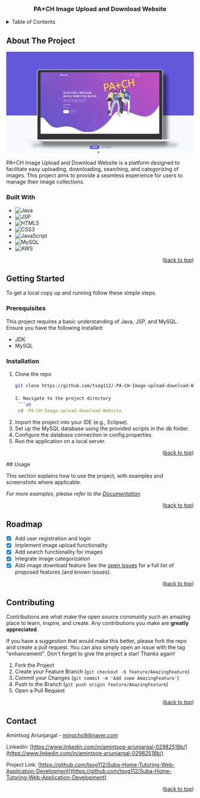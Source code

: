<div align="center">


  <h3 align="center">PA+CH Image Upload and Download Website</h3>


</div>

<!-- TABLE OF CONTENTS -->
<details>
  <summary>Table of Contents</summary>
  <ol>
    <li>
      <a href="#about-the-project">About The Project</a>
      <ul>
        <li><a href="#built-with">Built With</a></li>
      </ul>
    </li>
    <li>
      <a href="#getting-started">Getting Started</a>
      <ul>
        <li><a href="#prerequisites">Prerequisites</a></li>
        <li><a href="#installation">Installation</a></li>
      </ul>
    </li>
    <li><a href="#usage">Usage</a></li>
    <li><a href="#roadmap">Roadmap</a></li>
    <li><a href="#contributing">Contributing</a></li>
    <li><a href="#contact">Contact</a></li>
  </ol>
</details>

<!-- ABOUT THE PROJECT -->
## About The Project

[![Product Name Screen Shot](src/main/webapp/img/Screenshot%202024-07-05%20at%2000.15.04.png)](https://github.com/tsog112/-PA-CH-Image-upload-download-Website)

PA+CH Image Upload and Download Website is a platform designed to facilitate easy uploading, downloading, searching, and categorizing of images. This project aims to provide a seamless experience for users to manage their image collections.

### Built With

* ![Java](https://img.shields.io/badge/Java-ED8B00?style=for-the-badge&logo=java&logoColor=white)
* ![JSP](https://img.shields.io/badge/JSP-007396?style=for-the-badge&logo=jsp&logoColor=white)
* ![HTML5](https://img.shields.io/badge/HTML5-E34F26?style=for-the-badge&logo=html5&logoColor=white)
* ![CSS3](https://img.shields.io/badge/CSS3-1572B6?style=for-the-badge&logo=css3&logoColor=white)
* ![JavaScript](https://img.shields.io/badge/JavaScript-F7DF1E?style=for-the-badge&logo=javascript&logoColor=white)
* ![MySQL](https://img.shields.io/badge/MySQL-4479A1?style=for-the-badge&logo=mysql&logoColor=white)
* ![AWS](https://img.shields.io/badge/Amazon_AWS-232F3E?style=for-the-badge&logo=amazon-aws&logoColor=white)

<p align="right">(<a href="#readme-top">back to top</a>)</p>

<!-- GETTING STARTED -->
## Getting Started

To get a local copy up and running follow these simple steps.

### Prerequisites

This project requires a basic understanding of Java, JSP, and MySQL. Ensure you have the following installed:

* JDK
* MySQL

### Installation

1. Clone the repo
   ```sh
   git clone https://github.com/tsog112/-PA-CH-Image-upload-download-Website.git

   2. Navigate to the project directory
    ```sh
    cd -PA-CH-Image-upload-download-Website
4. Import the project into your IDE (e.g., Eclipse).
5. Set up the MySQL database using the provided scripts in the db folder.
6. Configure the database connection in config.properties.
7. Run the application on a local server.

<p align="right">(<a href="#readme-top">back to top</a>)</p>
<!-- USAGE EXAMPLES -->
## Usage

This section explains how to use the project, with examples and screenshots where applicable.

_For more examples, please refer to the [Documentation](https://docs.google.com/presentation/d/1OJlJaO88L14kDCyK7habLV2yK4q3vxBn/edit?usp=drive_link&ouid=115078310386581245990&rtpof=true&sd=true)_

<p align="right">(<a href="#readme-top">back to top</a>)</p>



<!-- ROADMAP -->
## Roadmap

- [x] Add user registration and login
- [x] Implement image upload functionality
- [x] Add search functionality for images
- [x] Integrate image categorization
- [x] Add image download feature
See the [open issues](https://github.com/othneildrew/Best-README-Template/issues) for a full list of proposed features (and known issues).

<p align="right">(<a href="#readme-top">back to top</a>)</p>


<!-- CONTRIBUTING -->
## Contributing

Contributions are what make the open source community such an amazing place to learn, inspire, and create. Any contributions you make are **greatly appreciated**.

If you have a suggestion that would make this better, please fork the repo and create a pull request. You can also simply open an issue with the tag "enhancement".
Don't forget to give the project a star! Thanks again!

1. Fork the Project
2. Create your Feature Branch (`git checkout -b feature/AmazingFeature`)
3. Commit your Changes (`git commit -m 'Add some AmazingFeature'`)
4. Push to the Branch (`git push origin feature/AmazingFeature`)
5. Open a Pull Request

<p align="right">(<a href="#readme-top">back to top</a>)</p>

## Contact

Amintsog Ariunjargal - [mingcho9@naver.com](mailto:mingcho9@naver.com)

LinkedIn: [https://www.linkedin.com/in/amintsog-ariunjargal-02982518b/](https://www.linkedin.com/in/amintsog-ariunjargal-02982518b/)

Project Link: [https://github.com/tsog112/Suba-Home-Tutoring-Web-Application-Development](https://github.com/tsog112/Suba-Home-Tutoring-Web-Application-Development)

<p align="right">(<a href="#readme-top">back to top</a>)</p>

